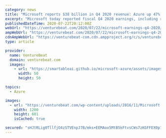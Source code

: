 ```yaml
---
category: news
title: "Microsoft reports $38 billion in Q4 2020 revenue: Azure up 47%, Surface up 28%, and LinkedIn up 10%"
excerpt: "Microsoft today reported fiscal Q4 2020 earnings, including revenue of $38.0 billion, net income of $11.2 billion, and earnings per share of $1.46."
publishedDateTime: 2020-07-22T20:12:00Z
webUrl: "https://venturebeat.com/2020/07/22/microsoft-earnings-q4-2020/"
ampWebUrl: "https://venturebeat.com/2020/07/22/microsoft-earnings-q4-2020/amp/"
cdnAmpWebUrl: "https://venturebeat-com.cdn.ampproject.org/c/s/venturebeat.com/2020/07/22/microsoft-earnings-q4-2020/amp/"
type: article

provider:
  name: VentureBeat
  domain: venturebeat.com
  images:
    - url: "https://smartableai.github.io/microsoft-azure/assets/images/organizations/venturebeat.com-50x50.jpg"
      width: 50
      height: 50

topics:
  - Azure

images:
  - url: "https://venturebeat.com/wp-content/uploads/2016/11/Microsoft.jpg?w=1200&#038;strip=all"
    width: 1200
    height: 601
    isCached: true

secured: "sHJtRLig0TllfjO4zSTVEnpJ7B/mks+EEMAox5MtB5kFtvsCWs7zKGFFEX0p7J4VVpZJ4IzXWqGroK9tckvjgoUbp9OCym8IMODreF7G5TDa4eUgX3T0YUWRGpR6+CY2xblWPYmpoKTl4VSar5broRUeMMZNE+AOFzTvhdADhlkXAzNERMnr0Gc8OZp/9kFbA5+2RaH3Sr+TQPneLbhdCaO2oqSpznkN0R8qZrrgru7rvV7gjImvc917IJFka9qfLr035TgP1A5IsmlCn/s1nJVr4GRTmnXvamvETr+x5cNUBDdrPpBCsUs2bgykN0ZiQzOBWsLdXo0HkxuTA6N31A==;DmYozSY/7a1V87TnwGWjIg=="
---
```



